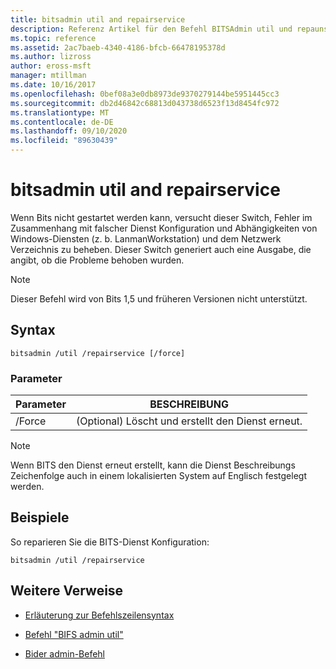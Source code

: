 ```yaml
---
title: bitsadmin util and repairservice
description: Referenz Artikel für den Befehl BITSAdmin util und repaunservice, der bekannte Probleme in verschiedenen Versionen des Bits-diensdienstanweises korrigiert.
ms.topic: reference
ms.assetid: 2ac7baeb-4340-4186-bfcb-66478195378d
ms.author: lizross
author: eross-msft
manager: mtillman
ms.date: 10/16/2017
ms.openlocfilehash: 0bef08a3e0db8973de9370279144be5951445cc3
ms.sourcegitcommit: db2d46842c68813d043738d6523f13d8454fc972
ms.translationtype: MT
ms.contentlocale: de-DE
ms.lasthandoff: 09/10/2020
ms.locfileid: "89630439"
---
```

# <a name="bitsadmin-util-and-repairservice"></a>bitsadmin util and repairservice

Wenn Bits nicht gestartet werden kann, versucht dieser Switch, Fehler im Zusammenhang mit falscher Dienst Konfiguration und Abhängigkeiten von Windows-Diensten (z. b. LanmanWorkstation) und dem Netzwerk Verzeichnis zu beheben. Dieser Switch generiert auch eine Ausgabe, die angibt, ob die Probleme behoben wurden.

> [!NOTE]
> Dieser Befehl wird von Bits 1,5 und früheren Versionen nicht unterstützt.

## <a name="syntax"></a>Syntax

```
bitsadmin /util /repairservice [/force]
```

### <a name="parameters"></a>Parameter

| Parameter | BESCHREIBUNG |
| --------- | ----------- |
| /Force | (Optional) Löscht und erstellt den Dienst erneut.|

> [!NOTE]
> Wenn BITS den Dienst erneut erstellt, kann die Dienst Beschreibungs Zeichenfolge auch in einem lokalisierten System auf Englisch festgelegt werden.

## <a name="examples"></a>Beispiele

So reparieren Sie die BITS-Dienst Konfiguration:

```
bitsadmin /util /repairservice
```

## <a name="additional-references"></a>Weitere Verweise

- [Erläuterung zur Befehlszeilensyntax](command-line-syntax-key.md)

- [Befehl "BIFS admin util"](bitsadmin-util.md)

- [Bider admin-Befehl](bitsadmin.md)
